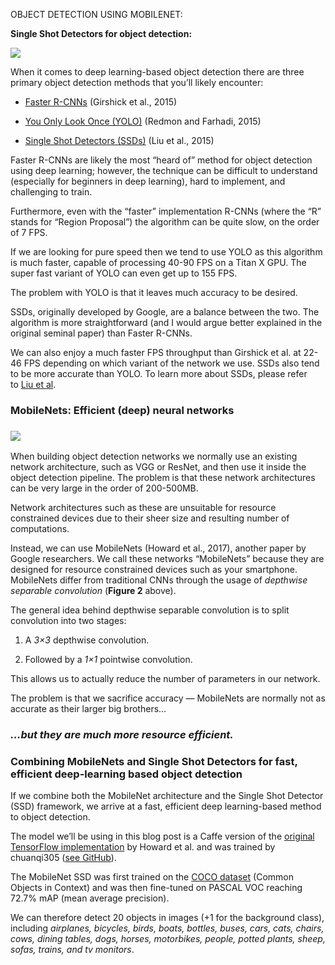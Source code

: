 OBJECT DETECTION USING MOBILENET:

**Single Shot Detectors for object detection:**

![](<https://www.pyimagesearch.com/wp-content/uploads/2017/09/single_shot_detector_example.jpg>)

When it comes to deep learning-based object detection there are three primary
object detection methods that you’ll likely encounter:

-   [Faster R-CNNs](https://arxiv.org/abs/1506.01497) (Girshick et al., 2015)

-   [You Only Look Once (YOLO)](https://arxiv.org/abs/1506.02640) (Redmon and
    Farhadi, 2015)

-   [Single Shot Detectors (SSDs)](https://arxiv.org/abs/1512.02325) (Liu et
    al., 2015)

Faster R-CNNs are likely the most “heard of” method for object detection using
deep learning; however, the technique can be difficult to understand (especially
for beginners in deep learning), hard to implement, and challenging to train.

Furthermore, even with the “faster” implementation R-CNNs (where the “R” stands
for “Region Proposal”) the algorithm can be quite slow, on the order of 7 FPS.

If we are looking for pure speed then we tend to use YOLO as this algorithm is
much faster, capable of processing 40-90 FPS on a Titan X GPU. The super fast
variant of YOLO can even get up to 155 FPS.

The problem with YOLO is that it leaves much accuracy to be desired.

SSDs, originally developed by Google, are a balance between the two. The
algorithm is more straightforward (and I would argue better explained in the
original seminal paper) than Faster R-CNNs.

We can also enjoy a much faster FPS throughput than Girshick et al. at 22-46 FPS
depending on which variant of the network we use. SSDs also tend to be more
accurate than YOLO. To learn more about SSDs, please refer to [Liu et
al](https://arxiv.org/abs/1512.02325).

### MobileNets: Efficient (deep) neural networks

### ![](<https://www.pyimagesearch.com/wp-content/uploads/2017/09/mobilenet_depthwise.png>)

When building object detection networks we normally use an existing network
architecture, such as VGG or ResNet, and then use it inside the object detection
pipeline. The problem is that these network architectures can be very large in
the order of 200-500MB.

Network architectures such as these are unsuitable for resource constrained
devices due to their sheer size and resulting number of computations.

Instead, we can use MobileNets (Howard et al., 2017), another paper by Google
researchers. We call these networks “MobileNets” because they are designed for
resource constrained devices such as your smartphone. MobileNets differ from
traditional CNNs through the usage of *depthwise separable
convolution* (**Figure 2** above).

The general idea behind depthwise separable convolution is to split convolution
into two stages:

1.  A *3×3* depthwise convolution.

2.  Followed by a *1×1* pointwise convolution.

This allows us to actually reduce the number of parameters in our network.

The problem is that we sacrifice accuracy — MobileNets are normally not as
accurate as their larger big brothers…

### *…but they are much more resource efficient.*

### Combining MobileNets and Single Shot Detectors for fast, efficient deep-learning based object detection

If we combine both the MobileNet architecture and the Single Shot Detector (SSD)
framework, we arrive at a fast, efficient deep learning-based method to object
detection.

The model we’ll be using in this blog post is a Caffe version of the [original
TensorFlow implementation](https://github.com/Zehaos/MobileNet) by Howard et al.
and was trained by chuanqi305 ([see
GitHub](https://github.com/chuanqi305/MobileNet-SSD)).

The MobileNet SSD was first trained on the [COCO
dataset](http://cocodataset.org/) (Common Objects in Context) and was then
fine-tuned on PASCAL VOC reaching 72.7% mAP (mean average precision).

We can therefore detect 20 objects in images (+1 for the background class),
including *airplanes, bicycles, birds, boats, bottles, buses, cars, cats,
chairs, cows, dining tables, dogs, horses, motorbikes, people, potted plants,
sheep, sofas, trains, *and* tv monitors*.

